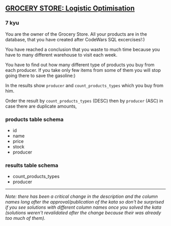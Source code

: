 <h2><a href=https://www.codewars.com/kata/5a8ec692b17101bfc70001ba/train/sql target="_blank">GROCERY STORE:  Logistic Optimisation</a></h2><h3>7 kyu</h3><p>You are the owner of the Grocery Store. All your products are in the database, that you have created after CodeWars SQL excercises!:)</p><p>You have reached a conclusion that you waste to much time because you have to many different warehouse to visit each week. </p><p>You have to find out how many different type of products you buy from each producer. If you take only few items from some of them you will stop going there to save the gasoline:)</p><p>In the results show <code>producer</code> and <code>count_products_types</code> which you buy from him. </p><p>Order the result by <code>count_products_types</code> (DESC) then by <code>producer</code> (ASC) in case there are duplicate amounts, </p><h3 id="products-table-schema">products table schema</h3><ul><li>id</li><li>name</li><li>price</li><li>stock</li><li>producer</li></ul><h3 id="results-table-schema">results table schema</h3><ul><li>count_products_types</li><li>producer</li></ul><hr><p><em>Note: there has been a critical change in the description and the column names long after the approval/publication of the kata so don't be surprised if you see solutions with different column names once you solved the kata (solutions weren't revalidated after the change because their was already too much of them).</em></p>